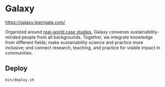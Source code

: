 # Galaxy

https://galaxy.learngala.com/

Organized around [real-world case studies](https://www.learngala.com/), Galaxy convenes sustainability-minded people from all backgrounds. Together, we integrate knowledge from different fields; make sustainability science and practice more inclusive; and connect research, teaching, and practice for visible impact in communities.

## Deploy

```
bin/deploy.sh
```
